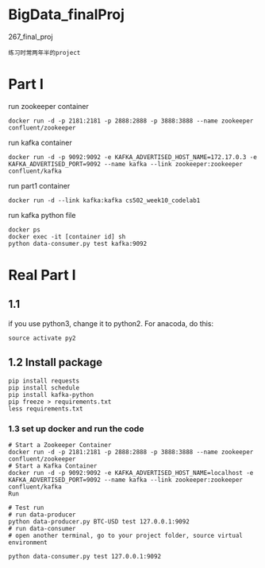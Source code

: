 # BigData_finalProj
267_final_proj

```
练习时常两年半的project
```

# Part I
run zookeeper container
```
docker run -d -p 2181:2181 -p 2888:2888 -p 3888:3888 --name zookeeper confluent/zookeeper
```

run kafka container
```
docker run -d -p 9092:9092 -e KAFKA_ADVERTISED_HOST_NAME=172.17.0.3 -e KAFKA_ADVERTISED_PORT=9092 --name kafka --link zookeeper:zookeeper confluent/kafka
```

run part1 container
```
docker run -d --link kafka:kafka cs502_week10_codelab1
```

run kafka python file
```
docker ps
docker exec -it [container id] sh
python data-consumer.py test kafka:9092
```

# Real Part I

## 1.1
if you use python3, change it to python2. For anacoda, do this:
```
source activate py2
```

## 1.2 Install package

```
pip install requests
pip install schedule
pip install kafka-python
pip freeze > requirements.txt
less requirements.txt
```

### 1.3 set up docker and run the code

``` 
# Start a Zookeeper Container
docker run -d -p 2181:2181 -p 2888:2888 -p 3888:3888 --name zookeeper
confluent/zookeeper
# Start a Kafka Container
docker run -d -p 9092:9092 -e KAFKA_ADVERTISED_HOST_NAME=localhost -e
KAFKA_ADVERTISED_PORT=9092 --name kafka --link zookeeper:zookeeper
confluent/kafka
Run
 
# Test run
# run data-producer
python data-producer.py BTC-USD test 127.0.0.1:9092
# run data-consumer
# open another terminal, go to your project folder, source virtual environment

python data-consumer.py test 127.0.0.1:9092

```


